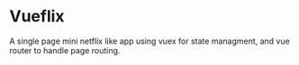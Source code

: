 # Vueflix
A single page mini netflix like app using vuex for state managment, and vue router to handle page routing.
